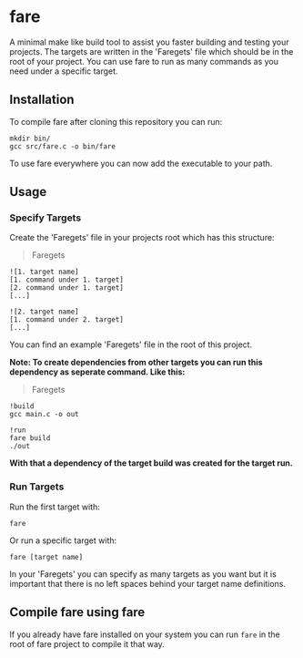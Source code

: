 # fare
A minimal make like build tool to assist you faster building and testing your projects. The targets are written in the 'Faregets' file which should be in the root of your project. You can use fare to run as many commands as you need under a specific target.

## Installation
To compile fare after cloning this repository you can run:
```
mkdir bin/
gcc src/fare.c -o bin/fare
```
To use fare everywhere you can now add the executable to your path.

## Usage
### Specify Targets
Create the 'Faregets' file in your projects root which has this structure:
> Faregets
```
![1. target name]
[1. command under 1. target]
[2. command under 1. target]
[...]

![2. target name]
[1. command under 2. target]
[...]
```
You can find an example 'Faregets' file in the root of this project.

**Note: To create dependencies from other targets you can run this dependency as seperate command. Like this:**
> Faregets
```
!build
gcc main.c -o out

!run
fare build
./out
```
**With that a dependency of the target build was created for the target run.**

### Run Targets
Run the first target with:
```
fare
```
Or run a specific target with:
```
fare [target name]
```
In your 'Faregets' you can specify as many targets as you want but it is important that there is no left spaces behind your target name definitions.

## Compile fare using fare
If you already have fare installed on your system you can run `fare` in the root of fare project to compile it that way.
